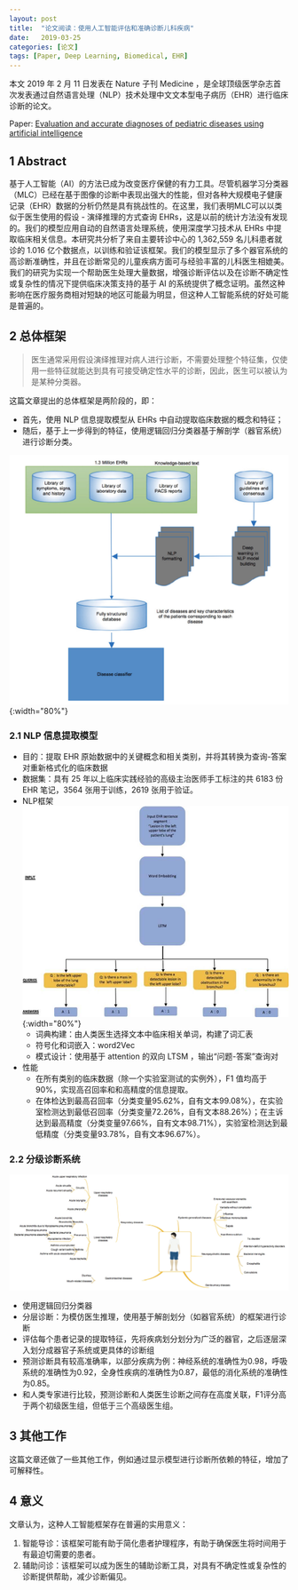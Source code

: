 ```yaml
---
layout: post
title:  "论文阅读：使用人工智能评估和准确诊断儿科疾病"
date:   2019-03-25
categories: [论文]
tags: [Paper, Deep Learning, Biomedical, EHR]
---
```


本文 2019 年 2 月 11 日发表在 Nature 子刊 Medicine ，是全球顶级医学杂志首次发表通过自然语言处理（NLP）技术处理中文文本型电子病历（EHR）进行临床诊断的论文。

Paper: [Evaluation and accurate diagnoses of pediatric diseases using artificial intelligence](https://www.nature.com/articles/s41591-018-0335-9)

## 1 Abstract
基于人工智能（AI）的方法已成为改变医疗保健的有力工具。尽管机器学习分类器（MLC）已经在基于图像的诊断中表现出强大的性能，但对各种大规模电子健康记录（EHR）数据的分析仍然是具有挑战性的。在这里，我们表明MLC可以以类似于医生使用的假设 - 演绎推理的方式查询 EHRs，这是以前的统计方法没有发现的。我们的模型应用自动的自然语言处理系统，使用深​​度学习技术从 EHRs 中提取临床相关信息。本研究共分析了来自主要转诊中心的 1,362,559 名儿科患者就诊的 1.016 亿个数据点，以训练和验证该框架。我们的模型显示了多个器官系统的高诊断准确性，并且在诊断常见的儿童疾病方面可与经验丰富的儿科医生相媲美。我们的研究为实现一个帮助医生处理大量数据，增强诊断评估以及在诊断不确定性或复杂性的情况下提供临床决策支持的基于 AI 的系统提供了概念证明。虽然这种影响在医疗服务商相对短缺的地区可能最为明显，但这种人工智能系统的好处可能是普遍的。

## 2 总体框架
> 医生通常采用假设演绎推理对病人进行诊断，不需要处理整个特征集，仅使用一些特征就能达到具有可接受确定性水平的诊断，因此，医生可以被认为是某种分类器。

这篇文章提出的总体框架是两阶段的，即：
* 首先，使用 NLP 信息提取模型从 EHRs 中自动提取临床数据的概念和特征；
* 随后，基于上一步得到的特征，使用逻辑回归分类器基于解剖学（器官系统）进行诊断分类。

![](/imgs/20190325/1.jpg){:width="80%"}

### 2.1 NLP 信息提取模型
* 目的：提取 EHR 原始数据中的关键概念和相关类别，并将其转换为查询-答案对重新格式化的临床数据
* 数据集：具有 25 年以上临床实践经验的高级主治医师手工标注的共 6183 份 EHR 笔记，3564 张用于训练，2619 张用于验证。
* NLP框架
![](/imgs/20190325/2.jpg){:width="80%"}
    * 词典构建：由人类医生选择文本中临床相关单词，构建了词汇表
    * 符号化和词嵌入：word2Vec
    * 模式设计：使用基于 attention 的双向 LTSM ，输出“问题-答案”查询对
* 性能
    * 在所有类别的临床数据（除一个实验室测试的实例外），F1 值均高于 90%，实现高召回率和和高精度的信息提取。
    * 在体检达到最高召回率（分类变量95.62%，自有文本99.08%），在实验室检测达到最低召回率（分类变量72.26%，自有文本88.26%）；在主诉达到最高精度（分类变量97.66%，自有文本98.71%），实验室检测达到最低精度（分类变量93.78%，自有文本96.67%）。

### 2.2 分级诊断系统
![](/imgs/20190325/3.jpg)
* 使用逻辑回归分类器
* 分层诊断：为模仿医生推理，使用基于解剖划分（如器官系统）的框架进行诊断
* 评估每个患者记录的提取特征，先将疾病划分划分为广泛的器官，之后逐层深入划分成器官子系统或更具体的诊断组
* 预测诊断具有较高准确率，以部分疾病为例：神经系统的准确性为0.98，呼吸系统的准确性为0.92，全身性疾病的准确性为0.87，最低的消化系统的准确性为0.85。
* 和人类专家进行比较，预测诊断和人类医生诊断之间存在高度关联，F1评分高于两个初级医生组，但低于三个高级医生组。

## 3 其他工作
这篇文章还做了一些其他工作，例如通过显示模型进行诊断所依赖的特征，增加了可解释性。

## 4 意义
文章认为，这种人工智能框架存在普遍的实用意义：
1. 智能导诊：该框架可能有助于简化患者护理程序，有助于确保医生将时间用于有最迫切需要的患者。
2. 辅助问诊：该框架可以成为医生的辅助诊断工具，对具有不确定性或复杂性的诊断提供帮助，减少诊断偏见。


